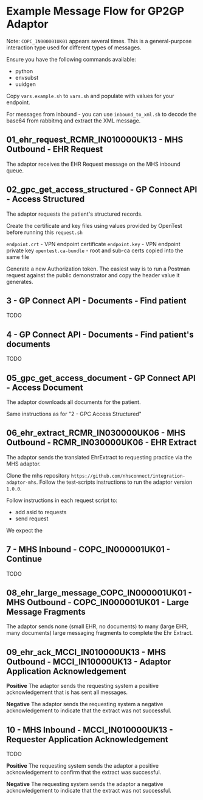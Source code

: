 # Example Message Flow for GP2GP Adaptor

Note: `COPC_IN000001UK01` appears several times. This is a general-purpose interaction type used
for different types of messages.

Ensure you have the following commands available:

- python
- envsubst
- uuidgen

Copy `vars.example.sh` to `vars.sh` and populate with values for your endpoint.

For messages from inbound - you can use `inbound_to_xml.sh` to decode the base64 from rabbitmq and extract the XML message.

## 01_ehr_request_RCMR_IN010000UK13 - MHS Outbound - EHR Request

The adaptor receives the EHR Request message on the MHS inbound queue.

## 02_gpc_get_access_structured - GP Connect API - Access Structured

The adaptor requests the patient's structured records.

Create the certificate and key files using values provided by OpenTest before running this `request.sh`

`endpoint.crt` - VPN endpoint certificate
`endpoint.key` - VPN endpoint private key
`opentest.ca-bundle` - root and sub-ca certs copied into the same file

Generate a new Authorization token. The easiest way is to run a Postman request against
the public demonstrator and copy the header value it generates.

## 3 - GP Connect API - Documents - Find patient

TODO

## 4 - GP Connect API - Documents - Find patient's documents

TODO

## 05_gpc_get_access_document - GP Connect API - Access Document

The adaptor downloads all documents for the patient.

Same instructions as for "2 - GPC Access Structured"

## 06_ehr_extract_RCMR_IN030000UK06 - MHS Outbound - RCMR_IN030000UK06 - EHR Extract

The adaptor sends the translated EhrExtract to requesting practice via the MHS adaptor.

Clone the mhs repository `https://github.com/nhsconnect/integration-adaptor-mhs`. Follow the test-scripts instructions 
to run the adaptor version `1.0.0`.

Follow instructions in each request script to:
- add asid to requests
- send request

We expect the 

## 7 - MHS Inbound - COPC_IN000001UK01 - Continue

TODO

## 08_ehr_large_message_COPC_IN000001UK01 - MHS Outbound - COPC_IN000001UK01 - Large Message Fragments

The adaptor sends none (small EHR, no documents) to many (large EHR, many documents) large
messaging fragments to complete the Ehr Extract.

## 09_ehr_ack_MCCI_IN010000UK13 - MHS Outbound - MCCI_IN10000UK13 - Adaptor Application Acknowledgement

**Positive** The adaptor sends the requesting system a positive acknowledgement that is has sent all messages.

**Negative** The adaptor sends the requesting system a negative acknowledgement to indicate that the extract was not successful.

## 10 - MHS Inbound - MCCI_IN010000UK13 - Requester Application Acknowledgement

TODO

**Positive** The requesting system sends the adaptor a positive acknowledgement to confirm that the extract was successful.

**Negative** The requesting system sends the adaptor a negative acknowledgement to indicate that the extract was not successful.
